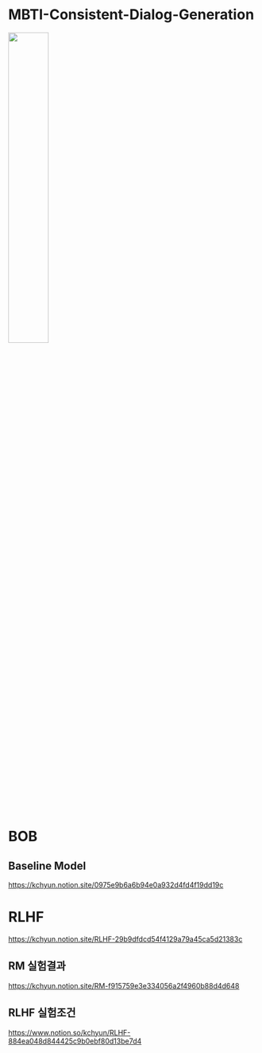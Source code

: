 # MBTI-Consistent-Dialog-Generation 
<img src ="https://github.com/kchyun/MBTI-Consistent-Dialog-Generation/assets/105578577/ca13b33f-f434-41be-b007-c8e3fa5685d3" width="40%" >

# BOB

## Baseline Model
https://kchyun.notion.site/0975e9b6a6b94e0a932d4fd4f19dd19c

# RLHF
https://kchyun.notion.site/RLHF-29b9dfdcd54f4129a79a45ca5d21383c

## RM 실험결과
https://kchyun.notion.site/RM-f915759e3e334056a2f4960b88d4d648

## RLHF 실험조건
https://www.notion.so/kchyun/RLHF-884ea048d844425c9b0ebf80d13be7d4
